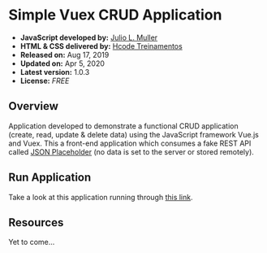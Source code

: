 
# Simple Vuex CRUD Application

- **JavaScript developed by:** [Julio L. Muller](https://github.com/juliolmuller)
- **HTML & CSS delivered by:** [Hcode Treinamentos](https://www.hcode.com.br)
- **Released on:** Aug 17, 2019
- **Updated on:** Apr 5, 2020
- **Latest version:** 1.0.3
- **License:** *FREE*

## Overview

Application developed to demonstrate a functional CRUD application (create, read, update & delete data) using the JavaScript framework Vue.js and Vuex. This a front-end application which consumes a fake REST API called [JSON Placeholder](https://jsonplaceholder.typicode.com/) (no data is set to the server or stored remotely).

<!-- ![Application Overview](./app-overview.jpg) -->

## Run Application

Take a look at this application running through [this link](https://juliolmuller.github.io/crud-vuex).

## Resources

Yet to come...
